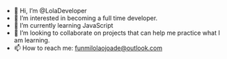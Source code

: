 - 👋 Hi, I’m @LolaDeveloper
- 👀 I’m interested in becoming a full time developer.
- 🌱 I’m currently learning JavaScript
- 💞️ I’m looking to collaborate on projects that can help me practice what I am learning.
- 📫 How to reach me: funmilolaojoade@outlook.com

<!---
LolaDeveloper/LolaDeveloper is a ✨ special ✨ repository because its `README.md` (this file) appears on your GitHub profile.
You can click the Preview link to take a look at your changes.
--->
